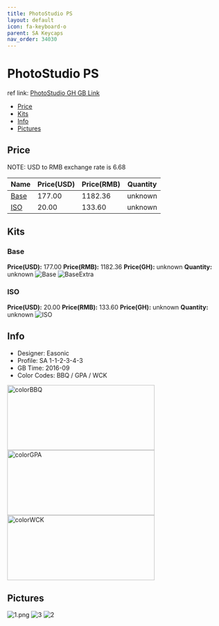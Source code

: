 ```yaml
---
title: PhotoStudio PS
layout: default
icon: fa-keyboard-o
parent: SA Keycaps
nav_order: 34030
---
```


# PhotoStudio PS

ref link: [PhotoStudio GH GB Link](https://geekhack.org/index.php?topic=84875.0)

* [Price](#price)
* [Kits](#kits)
* [Info](#info)
* [Pictures](#pictures)


## Price  
NOTE: USD to RMB exchange rate is 6.68

| Name          | Price(USD)    |  Price(RMB) |  Quantity |
| ------------- | ------------- |  ---------- |  -------- |
|[Base](#base)|177.00|1182.36|unknown|unknown|
|[ISO](#iso)|20.00|133.60|unknown|unknown|


## Kits
### Base
**Price(USD):** 177.00    **Price(RMB):** 1182.36    **Price(GH):** unknown    **Quantity:** unknown
<img src="{{ 'assets/images/sa-keycaps/photostudio/kits_pics/base.png' | relative_url }}" alt="Base" class="image featured">
<img src="{{ 'assets/images/sa-keycaps/photostudio/kits_pics/base-extra.png' | relative_url }}" alt="BaseExtra" class="image featured">

### ISO
**Price(USD):** 20.00    **Price(RMB):** 133.60    **Price(GH):** unknown    **Quantity:** unknown
<img src="{{ 'assets/images/sa-keycaps/photostudio/kits_pics/iso.PNG' | relative_url }}" alt="ISO" class="image featured">


## Info
* Designer: Easonic
* Profile: SA 1-1-2-3-4-3
* GB Time: 2016-09
* Color Codes: BBQ / GPA / WCK  
<img src="{{ 'assets/images/sa-keycaps/SP_ColorCodes/abs/SP_Abs_ColorCodes_BBQ.png' | relative_url }}" alt="colorBBQ" height="150" width="340">
<img src="{{ 'assets/images/sa-keycaps/SP_ColorCodes/abs/SP_Abs_ColorCodes_GPA.png' | relative_url }}" alt="colorGPA" height="150" width="340">
<img src="{{ 'assets/images/sa-keycaps/SP_ColorCodes/abs/SP_Abs_ColorCodes_WCK.png' | relative_url }}" alt="colorWCK" height="150" width="340">


## Pictures
<img src="{{ 'assets/images/sa-keycaps/photostudio/rendering_pics/1.png' | relative_url }}" alt="1.png" class="image featured">
<img src="{{ 'assets/images/sa-keycaps/photostudio/rendering_pics/3.jpg' | relative_url }}" alt="3" class="image featured">
<img src="{{ 'assets/images/sa-keycaps/photostudio/rendering_pics/2.jpg' | relative_url }}" alt="2" class="image featured">
